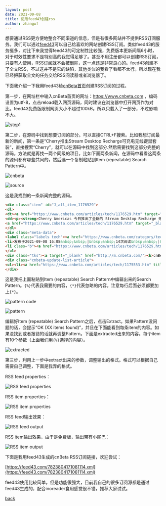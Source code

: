 ```yaml
---
layout: post
date: 2021-09-08
title: 使用feed43创建rss
author: zhangwf
---
```


想要通过RSS更方便地整合不同渠道的信息，但是有很多网站并不提供RSS订阅服务。我们可以通过[feed43](https://feed43.com)可以自己给喜欢的网站创建RSS订阅。类似feed43的服务挺多，对比下来我觉得feed43的可定制性比较强，免费版本更新间隔6小时，对于时效性要求不是特别高的我觉得足够了。甚至不用注册都可以创建RSS订阅，只要有人使用，RSS订阅就不会被删除，这一点还是非常良心的。feed43创建不了全文RSS，不过这并不是它的缺陷，其他类似的我看了看都不太行。所以现在我已经把获取全文的任务交给RSS阅读器或者浏览器了。

下面我介绍一下我用feed43给[cnBeta首页](https://www.cnbeta.com)创建RSS订阅的过程。

第一步，在网址栏中输入cnBeta首页的网址：https://www.cnbeta.com ，编码设置为utf-8，点击reload载入网页源码，同时建议在浏览器中打开网页作为对比。feed43免费版限制网页大小不超过100kB，所以只载入了一部分，不过影响不大。

![step1](https://images2.imgbox.com/95/11/lvaomNng_o.png)

第二步，在源码中找到想要订阅的部分。可以直接CTRL+F搜索。比如我想订阅最新的新闻，第一条是“Cherry推出Stream Desktop Recharge可充电无线键鼠套装”，直接搜索“Cherry”，就可以在源码中找到这部分.然后需要找到这部分完整的源码，方法就是再找一两个同级的项目，比如下面两条新闻，在源码中看看这两条的源码都有哪些共同的，然后选一个复制粘贴到Item (repeatable) Search Pattern中。

![cnbeta](https://images2.imgbox.com/b4/7d/KnZKg6ek_o.png)

![source](https://images2.imgbox.com/c6/c6/53I4nBEY_o.png)

这是我找到的一条新闻完整的源码。

```html
<div class="item" id="J_all_item_1176529">
<dl>
<dt><a href="https://www.cnbeta.com/articles/tech/1176529.htm" target="_blank">Cherry推出Stream Desktop Recharge可充电无线键鼠套装</a></dt>
<dd><p><strong>Cherry Americas 今日推出了全新的 Stream Desktop Recharge 无线键鼠套装，可知其采用了镍氢充电电池，续航可达数月，非常适合家用 / 办公环境。</strong>作为全球外设市场的领导者之一，新品不仅具有 Cherry 一以贯之的卓越品质和耐用性，还采用了符合人体工程学的舒适设计，可让用户在日常工作中获得轻松的打字与鼠标移动体验。</p></dd>
<a href="https://www.cnbeta.com/articles/tech/1176529.htm" target="_blank"><img class="lazy" src="https://static.cnbetacdn.com/thumb/mini/article/2021/0908/a984323feb2f3fc.png"></a>
</dl>
<div class="meta-data">
<label class="labels tech"><a href="https://www.cnbeta.com/category/tech" target="_blank">科技</a></label> <ul class="status">
<li>发布于2021-09-08 16:08&nbsp;&nbsp;|&nbsp;&nbsp;14次阅读&nbsp;&nbsp;|&nbsp;&nbsp;0个意见</li>
<li class="b"><a href="https://www.cnbeta.com/articles/tech/1176529.htm" target="_blank">详细内容</a></li>
</ul>
<div class="tks"><a target="_blank" href="http://m.cnbeta.com/"><b>cnBeta.COM 移动版</b></a></div> </div>
<div class="cnbeta-update-list-article">
<ul><li><a href="https://www.cnbeta.com/articles/tech/1175553.htm" title="台铁宣布其电子客票开始支持Apple Pay支付" target="_blank">台铁宣布其电子客票开始支持Apple Pay支付</a></li><li><a href="https://www.cnbeta.com/articles/tech/1175551.htm" title="为吸引三星电子建170亿美元芯片厂 美得州泰勒市拟大规模减免财产税" target="_blank">为吸引三星电子建170亿美元芯片厂 美得州泰勒市拟大规模减免财产税</a></li><li><a href="https://hot.cnbeta.com/articles/game/1175549.htm" title="游戏工委：已有63家单位响应防止未成年人沉迷通知" target="_blank">游戏工委：已有63家单位响应防止未成年人沉迷通知</a></li></ul> </div>
</div>
```
这是我把上面粘贴到Item (repeatable) Search Pattern中编辑出来的Search Pattern。`{%}`代表我需要的内容，`{*}`代表忽略的内容。注意每行后面必须都要加上`{*}`。

![pattern code](https://images2.imgbox.com/38/23/OykLmupq_o.png)

![pattern](https://images2.imgbox.com/7c/8d/EoKcvOPA_o.png)

编辑好Item (repeatable) Search Pattern之后，点击Extract。如果Pattern没问题的话，会提示“OK (XX items found)”，并且在下面能看到每条item的内容。如果没找到或者报错的话就再调整Pattern。下面是extracted出来的内容。每个item有10个参数（上面我们用`{%}`选择的内容）。

![extracted](https://images2.imgbox.com/17/89/lFqyYvft_o.png)

第三步，利用上一步中extract出来的参数，调整输出的格式。格式可以根据自己需要自己调整，下面是我弄的格式。

RSS feed properties：

![RSS feed properties](https://images2.imgbox.com/81/13/NDxvxFXn_o.png)

RSS item properties：

![RSS item properties](https://images2.imgbox.com/78/4b/Q90LUKNT_o.png)

RSS feed输出效果：

![RSS feed output](https://images2.imgbox.com/f3/42/Tk81ZrkI_o.png)

RSS item输出效果，由于是免费版，输出带有小尾巴：

![RSS item output](https://images2.imgbox.com/86/54/oddmJbzO_o.png)

下面是我用feed43生成的cnBeta RSS订阅链接，欢迎尝试：

[https://feed43.com/7823804171081114.xml](https://feed43.com/7823804171081114.xml)

feed43使用比较简单，但是功能很强大，目前我自己的很多订阅源都是通过feed43生成的，配合inoreader食用感觉很不错，推荐大家试试。


[back](./)

